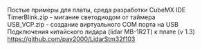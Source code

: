 Постые примеры для платы, среда разработки CubeMX IDE <br>
TimerBlink.zip - мигание светодиодом от таймера <br>
USB_VCP.zip - создание виртуального COM порта на USB <br>
Подключения китайского лидара (lidar MB-1R2T) к плате (v 1.3) https://github.com/pav2000/LidarStm32f103<br>
<br>

